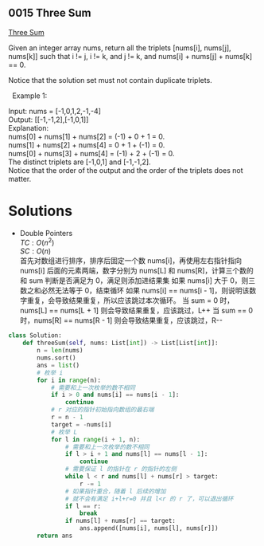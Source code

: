 ## 0015 Three Sum  
[Three Sum](https://leetcode.cn/problems/3sum/)  

Given an integer array nums, return all the triplets [nums[i], nums[j], nums[k]] such that i != j, i != k, and j != k, and nums[i] + nums[j] + nums[k] == 0.

Notice that the solution set must not contain duplicate triplets.

 
Example 1:

Input: nums = [-1,0,1,2,-1,-4]  
Output: [[-1,-1,2],[-1,0,1]]  
Explanation:   
nums[0] + nums[1] + nums[2] = (-1) + 0 + 1 = 0.  
nums[1] + nums[2] + nums[4] = 0 + 1 + (-1) = 0.  
nums[0] + nums[3] + nums[4] = (-1) + 2 + (-1) = 0.  
The distinct triplets are [-1,0,1] and [-1,-1,2].  
Notice that the order of the output and the order of the triplets does not matter.


# Solutions  
- Double Pointers  
$TC: O(n^2)$  
$SC: O(n)$  
首先对数组进行排序，排序后固定一个数 nums[i]，再使用左右指针指向 nums[i] 后面的元素两端，数字分别为 nums[L] 和 nums[R]，计算三个数的和 sum 判断是否满足为 0，满足则添加进结果集
如果 nums[i] 大于 0，则三数之和必然无法等于 0，结束循环
如果 nums[i] == nums[i - 1]，则说明该数字重复，会导致结果重复，所以应该跳过本次循环。
当 sum = 0 时，nums[L] == nums[L + 1] 则会导致结果重复，应该跳过，L++
当 sum == 0 时，nums[R] == nums[R - 1] 则会导致结果重复，应该跳过，R--  

```python
class Solution:
    def threeSum(self, nums: List[int]) -> List[List[int]]:
        n = len(nums)
        nums.sort()
        ans = list()
        # 枚举 i
        for i in range(n):
            # 需要和上一次枚举的数不相同
            if i > 0 and nums[i] == nums[i - 1]:
                continue
            # r 对应的指针初始指向数组的最右端
            r = n - 1
            target = -nums[i]
            # 枚举 L
            for l in range(i + 1, n):
                # 需要和上一次枚举的数不相同
                if l > i + 1 and nums[l] == nums[l - 1]:
                    continue
                # 需要保证 l 的指针在 r 的指针的左侧
                while l < r and nums[l] + nums[r] > target:
                    r -= 1
                # 如果指针重合，随着 l 后续的增加
                # 就不会有满足 i+l+r=0 并且 l<r 的 r 了，可以退出循环
                if l == r:
                    break
                if nums[l] + nums[r] == target:
                    ans.append([nums[i], nums[l], nums[r]])
        return ans
```
